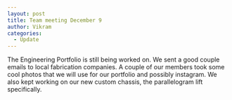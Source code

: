 ```yaml
---
layout: post
title: Team meeting December 9
author: Vikram
categories:
  - Update
---
```

The Engineering Portfolio is still being worked on. We sent a good couple emails to local fabrication companies. A couple of our members took some cool photos that we will use for our portfolio and possibly instagram. We also kept working on our new custom chassis, the parallelogram lift specifically.
